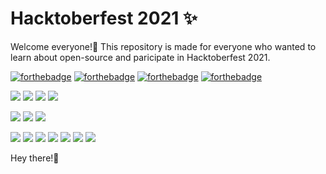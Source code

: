 # Hacktoberfest 2021 ✨
Welcome everyone!:raised_hands: This repository is made for everyone who wanted to learn about open-source and paricipate in Hacktoberfest 2021.

[![forthebadge](https://forthebadge.com/images/badges/built-by-developers.svg)](https://forthebadge.com)
[![forthebadge](https://forthebadge.com/images/badges/built-with-love.svg)](https://forthebadge.com)
[![forthebadge](https://forthebadge.com/images/badges/for-you.svg)](https://forthebadge.com)
[![forthebadge](https://forthebadge.com/images/badges/powered-by-coffee.svg)](https://forthebadge.com)

![](https://img.shields.io/maintenance/yes/2021)
![](https://img.shields.io/github/issues/ShivamYadav-Coding/hacktoberfest-2021?color=%23F74700)
![](https://img.shields.io/github/stars/ShivamYadav-Coding/hacktoberfest-2021)
![](https://img.shields.io/github/contributors/ShivamYadav-Coding/hacktoberfest-2021)

![](https://img.shields.io/github/issues-pr/ShivamYadav-Coding/hacktoberfest-2021)
![](https://img.shields.io/github/last-commit/ShivamYadav-Coding/hacktoberfest-2021)
![](https://img.shields.io/github/issues-pr/ShivamYadav-Coding/hacktoberfest-2021?color=%23e8d84a)

![](https://img.shields.io/badge/Python-green)
![](https://img.shields.io/badge/Go-cyan)
![](https://img.shields.io/badge/Java-blue)
![](https://img.shields.io/badge/C-yellowgreen)
![](https://img.shields.io/badge/C++-blueviolet)
![](https://img.shields.io/badge/Csharp-red)
![](https://img.shields.io/badge/Js-yellow)

Hey there!👋 
